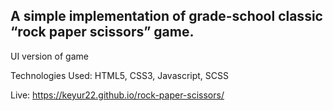 ## A simple implementation of grade-school classic “rock paper scissors” game.

UI version of game

Technologies Used: HTML5, CSS3, Javascript, SCSS

Live: https://keyur22.github.io/rock-paper-scissors/
